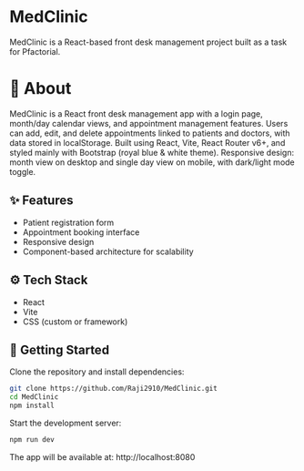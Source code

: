 # MedClinic
MedClinic is a React-based front desk management project built as a task for Pfactorial.

# 📌 About
MedClinic is a React front desk management app with a login page, month/day calendar views, and appointment management features.
Users can add, edit, and delete appointments linked to patients and doctors, with data stored in localStorage.
Built using React, Vite, React Router v6+, and styled mainly with Bootstrap (royal blue & white theme).
Responsive design: month view on desktop and single day view on mobile, with dark/light mode toggle.

## ✨ Features
- Patient registration form
- Appointment booking interface
- Responsive design
- Component-based architecture for scalability

## ⚙️ Tech Stack
- React
- Vite
- CSS (custom or framework)

## 🚀 Getting Started

Clone the repository and install dependencies:
```bash
git clone https://github.com/Raji2910/MedClinic.git
cd MedClinic
npm install

```
Start the development server:

```bash
npm run dev

```

The app will be available at:
http://localhost:8080